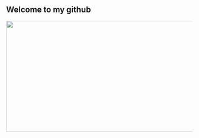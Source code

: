 ## Welcome to my github

<a href="https://www.gitanimals.org/en_US?utm_medium=image&utm_source=yoongeon8&utm_content=farm">
<img
  src="https://render.gitanimals.org/farms/yoongeon8"
  width="600"
  height="300"
/>
</a>
